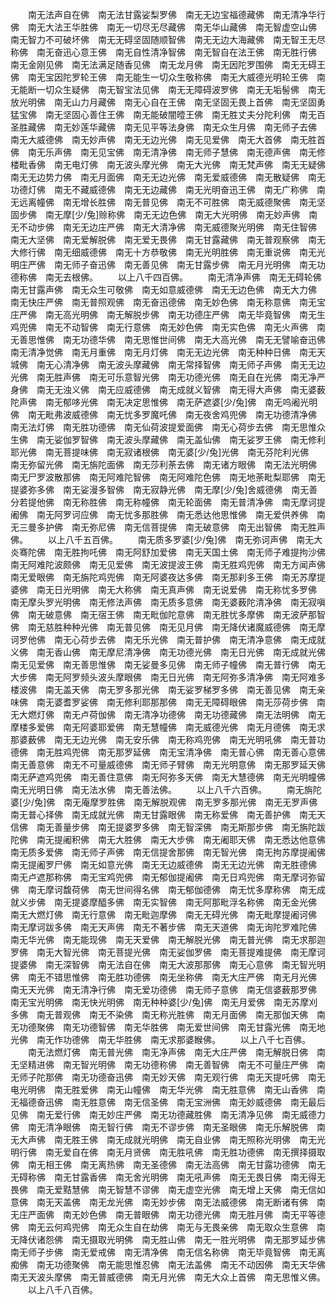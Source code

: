 <!-- { "loadSidebar": true } -->
　　南无法声自在佛　南无法甘露娑梨罗佛　南无无边宝福德藏佛　南无清净华行佛　南无大法王华胜佛　南无一切尽无尽藏佛　南无华山藏佛　南无智虚空山佛　南无智力不可破坏佛　南无无碍坚固随顺智佛　南无无边大海藏佛　南无智王无尽称佛　南无奋迅心意王佛　南无自性清净智佛　南无智自在法王佛　南无胜行佛　南无金刚见佛　南无法满足随香见佛　南无龙月佛　南无因陀罗围佛　南无无碍王佛　南无宝因陀罗轮王佛　南无能生一切众生敬称佛　南无大威德光明轮王佛　南无能断一切众生疑佛　南无智宝法见佛　南无无障碍波罗佛　南无无垢髻佛　南无放光明佛　南无山力月藏佛　南无心自在王佛　南无坚固无畏上首佛　南无坚固勇猛宝佛　南无坚固心善住王佛　南无能破闇曀王佛　南无胜丈夫分陀利佛　南无百圣胜藏佛　南无妙莲华藏佛　南无见平等法身佛　南无众生月佛　南无师子去佛　南无大威德佛　南无妙声佛　南无无边光佛　南无见爱佛　南无大首佛　南无胜首佛　南无乐声佛　南无见宝佛　南无清净佛　南无师子慧佛　南无德声佛　南无修楼毗香佛　南无电灯佛　南无波头摩光佛　南无大光佛　南无梵声佛　南无无疑佛　南无无边势力佛　南无月面佛　南无无边光佛　南无爱威德佛　南无散疑佛　南无功德灯佛　南无不藏威德佛　南无无边藏佛　南无光明奋迅王佛　南无广称佛　南无远离幢佛　南无增长胜佛　南无普见佛　南无不可胜佛　南无威德聚佛　南无坚固步佛　南无摩[少/兔]赊称佛　南无无边色佛　南无大光明佛　南无妙声佛　南无不动步佛　南无无边庄严佛　南无大清净佛　南无威德聚光明佛　南无住智佛　南无大坚佛　南无爱解脱佛　南无爱无畏佛　南无甘露藏佛　南无普观察佛　南无大修行佛　南无细威德佛　南无十方恭敬佛　南无光明胜佛　南无重说佛　南无光明庄严佛　南无师子奋迅佛　南无善见佛　南无甘露步佛　南无月光明佛　南无功德称佛　南无去根佛。
　　以上八千四百佛。
　　南无清净声佛　南无无碍轮佛　南无甘露声佛　南无众生可敬佛　南无如意威德佛　南无无边色佛　南无大力佛　南无快庄严佛　南无普照观佛　南无奋迅德佛　南无妙色佛　南无称意佛　南无宝庄严佛　南无高光明佛　南无解脱步佛　南无功德庄严佛　南无毕竟智佛　南无生鸡兜佛　南无不动智佛　南无行意佛　南无妙色佛　南无实色佛　南无火声佛　南无善思惟佛　南无功德华佛　南无思惟世间佛　南无大高光佛　南无无譬喻奋迅佛　南无清净觉佛　南无月重佛　南无月灯佛　南无无边光佛　南无种种日佛　南无天城佛　南无心清净佛　南无波头摩藏佛　南无常择智佛　南无师子声佛　南无无边光佛　南无胜声佛　南无可乐意智光佛　南无功德光佛　南无自在光佛　南无净严身佛　南无无浊义佛　南无应威德佛　南无成就义智佛　南无得大声佛　南无婆薮陀声佛　南无郁哆光佛　南无决定思惟佛　南无萨遮婆[少/兔]佛　南无呜阇光明佛　南无毗弗波威德佛　南无忧多罗魔吒佛　南无夜舍鸡兜佛　南无功德清净佛　南无法灯佛　南无胜功德佛　南无仙荷波提爱面佛　南无心荷步去佛　南无思惟众生佛　南无娑伽罗智佛　南无波头摩藏佛　南无盖仙佛　南无娑罗王佛　南无修利耶光佛　南无菩提味佛　南无寂诸根佛　南无婆[少/兔]光佛　南无芬陀利光佛　南无弥留光佛　南无旃陀面佛　南无莎利荼去佛　南无诸方眼佛　南无法光明佛　南无尸罗波散那佛　南无阿难陀智佛　南无阿难陀色佛　南无地荼毗梨耶佛　南无提婆弥多佛　南无娑漫多智佛　南无寂静光佛　南无摩[少/兔]舍威德佛　南无善分若提他佛　南无称胜佛　南无称幢佛　南无轮面佛　南无普清净佛　南无摩诃提阇佛　南无阿罗诃应佛　南无忧多那胜佛　南无悉达他思惟佛　南无爱供养佛　南无三曼多护佛　南无弥尼佛　南无信菩提佛　南无破意佛　南无出智佛　南无胜声佛。
　　以上八千五百佛。
　　南无质多罗婆[少/兔]佛　南无弥诃声佛　南无大炎骞陀佛　南无胜拘吒佛　南无阿舒加爱佛　南无天国土佛　南无师子难提拘沙佛　南无阿难陀波颇佛　南无见爱佛　南无波提波王佛　南无胜鸡兜佛　南无方闻声佛　南无爱眼佛　南无旃陀鸡兜佛　南无阿婆夜达多佛　南无那刹多王佛　南无苏摩提婆佛　南无日光明佛　南无大称佛　南无真声佛　南无说爱佛　南无称忧多罗佛　南无摩头罗光明佛　南无修法声佛　南无质多意佛　南无婆薮陀清净佛　南无寂嗔佛　南无破意佛　南无宿王佛　南无毗伽陀意佛　南无胜忧多摩佛　南无波萨那智佛　南无慈胜种种光佛　南无普见佛　南无见月佛　南无降伏诸魔威德佛　南无摩诃罗他佛　南无心荷步去佛　南无乐光佛　南无普护佛　南无清净意佛　南无成就义佛　南无香山佛　南无摩尼清净佛　南无功德光佛　南无日光佛　南无成就光佛　南无见爱佛　南无善思惟佛　南无娑曼多见佛　南无师子幢佛　南无普行佛　南无大步佛　南无阿罗频头波头摩眼佛　南无日光佛　南无阿弥多清净佛　南无阿难多楼波佛　南无盖天佛　南无罗多那光佛　南无娑罗梯罗多佛　南无善见佛　南无亲味佛　南无婆耆罗娑佛　南无修利耶那那佛　南无无障碍眼佛　南无莎荷步佛　南无大燃灯佛　南无卢荷伽佛　南无清净功德佛　南无功德藏佛　南无法明佛　南无摩楼多爱佛　南无阿婆耶爱佛　南无慧幢佛　南无威德光佛　南无月德佛　南无求那婆薮佛　南无无边光佛　南无安乐佛　南无称鸡兜佛　南无光明吼佛　南无普功德佛　南无胜鸡兜佛　南无那罗延佛　南无宝清净佛　南无普心佛　南无善心意佛　南无善意佛　南无不可量威德佛　南无师子臂佛　南无光明意佛　南无那罗延天佛　南无萨遮鸡兜佛　南无善住意佛　南无阿弥多天佛　南无大慧德佛　南无光明幢佛　南无光明日佛　南无法水佛　南无善法佛。
　　以上八千六百佛。
　　南无旃陀婆[少/兔]佛　南无庵摩罗胜佛　南无解脱观佛　南无罗多那光佛　南无无罗声佛　南无普心择佛　南无成就光佛　南无甘露眼佛　南无称爱佛　南无善护佛　南无天信佛　南无善量步佛　南无提婆罗多佛　南无智深佛　南无斯那步佛　南无旃陀跋陀佛　南无提阇积佛　南无大胜佛　南无大步佛　南无阇耶天佛　南无悉达他意佛　南无质多爱佛　南无师子声佛　南无信提舍那佛　南无智光佛　南无拘苏摩提阇佛　南无提阇罗尸佛　南无如意光佛　南无无边威德佛　南无无边光佛　南无胜德佛　南无卢遮那称佛　南无宝鸡兜佛　南无郁伽提阇佛　南无日鸡兜佛　南无摩诃弥留佛　南无摩诃馥荷佛　南无世间得名佛　南无郁伽德佛　南无忧多摩称佛　南无成就义步佛　南无提婆摩醯多佛　南无实智佛　南无阿那毗浮名称佛　南无金光佛　南无大燃灯佛　南无行意佛　南无毗迦摩佛　南无无碍光佛　南无毗摩提阇诃佛　南无摩诃跋多佛　南无天声佛　南无不著步佛　南无天道佛　南无询陀罗难陀佛　南无华光佛　南无能现佛　南无天爱佛　南无解脱光佛　南无普光佛　南无求那迦罗佛　南无大智光佛　南无菩提光佛　南无娑伽罗佛　南无菩提难提佛　南无摩诃提婆佛　南无深智佛　南无法自在佛　南无大波那那佛　南无心意佛　南无智光明佛　南无不错思惟佛　南无胜功德佛　南无坐称佛　南无大庄严佛　南无月光佛　南无天光佛　南无清净行佛　南无爱功德佛　南无师子意佛　南无信婆薮那罗佛　南无宝光明佛　南无快光明佛　南无种种婆[少/兔]佛　南无月爱佛　南无苏摩刈多佛　南无普观佛　南无不染佛　南无称光胜佛　南无月面佛　南无那伽天佛　南无功德聚佛　南无功德智佛　南无华胜佛　南无爱世间佛　南无甘露光佛　南无地光佛　南无作功德佛　南无华胜佛　南无求那婆睺佛。
　　以上八千七百佛。
　　南无法燃灯佛　南无普光佛　南无净声佛　南无大庄严佛　南无解脱日佛　南无坚精进佛　南无智光明佛　南无功德称佛　南无善智佛　南无不可量庄严佛　南无师子陀那佛　南无功德奋迅佛　南无妙天佛　南无观行佛　南无天提吒佛　南无电光明佛　南无胜爱佛　南无山幢佛　南无华光佛　南无胜意佛　南无山香佛　南无福德奋迅佛　南无胜意佛　南无信圣佛　南无宝洲佛　南无妙威德佛　南无最后见佛　南无爱行佛　南无妙庄严佛　南无功德藏胜佛　南无清净见佛　南无威德力佛　南无清净眼佛　南无智行佛　南无不谬步佛　南无圣眼佛　南无乐解脱佛　南无大声佛　南无胜王佛　南无成就光明佛　南无自业佛　南无照称光明佛　南无光明行佛　南无爱自在佛　南无月贤佛　南无胜吼佛　南无胜功德佛　南无撰择摄取佛　南无相王佛　南无离热佛　南无圣德佛　南无法高佛　南无甘露功德佛　南无无碍称佛　南无甘露香佛　南无舍光明佛　南无吼声佛　南无无畏日佛　南无得无畏佛　南无爱黠慧佛　南无智慧不谬佛　南无虚空光佛　南无增上天佛　南无信如意佛　南无天盖佛　南无龙光佛　南无妙步佛　南无法威德佛　南无断诸有佛　南无庄严面佛　南无妙色佛　南无普眼佛　南无功德光佛　南无胜月佛　南无平等德佛　南无云何鸡兜佛　南无众生自在劫佛　南无与无畏亲佛　南无取众生意佛　南无降伏诸怨佛　南无摄取光明佛　南无胜山佛　南无一胜光明佛　南无那罗延步佛　南无师子步佛　南无爱戒佛　南无清净佛　南无信名称佛　南无毕竟智佛　南无离痴佛　南无功德聚佛　南无能思惟忍佛　南无法盖佛　南无不动因佛　南无天华佛　南无天波头摩佛　南无普威德佛　南无月光佛　南无大众上首佛　南无思惟义佛。
　　以上八千八百佛。
